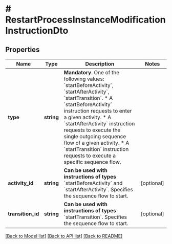 # # RestartProcessInstanceModificationInstructionDto

## Properties

Name | Type | Description | Notes
------------ | ------------- | ------------- | -------------
**type** | **string** | **Mandatory**. One of the following values: &#x60;startBeforeActivity&#x60;, &#x60;startAfterActivity&#x60;, &#x60;startTransition&#x60;.  * A &#x60;startBeforeActivity&#x60; instruction requests to enter a given activity. * A &#x60;startAfterActivity&#x60; instruction requests to execute the single outgoing sequence flow of a given activity. * A &#x60;startTransition&#x60; instruction requests to execute a specific sequence flow. |
**activity_id** | **string** | **Can be used with instructions of types** &#x60;startBeforeActivity&#x60; and &#x60;startAfterActivity&#x60;. Specifies the sequence flow to start. | [optional]
**transition_id** | **string** | **Can be used with instructions of types** &#x60;startTransition&#x60;. Specifies the sequence flow to start. | [optional]

[[Back to Model list]](../../README.md#models) [[Back to API list]](../../README.md#endpoints) [[Back to README]](../../README.md)

